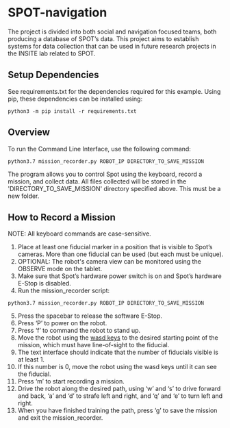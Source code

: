 # SPOT-navigation

The project is divided into both social and navigation focused teams, both producing a database of
SPOT’s data. This project aims to establish systems for data collection that can be used in future
research projects in the INSITE lab related to SPOT.

## Setup Dependencies
See requirements.txt for the dependencies required for this example. Using pip, these dependencies can be installed using:
```
python3 -m pip install -r requirements.txt
```

## Overview
To run the Command Line Interface, use the following command:

```
python3.7 mission_recorder.py ROBOT_IP DIRECTORY_TO_SAVE_MISSION
```

The program allows you to control Spot using the keyboard, record a mission, and collect data. All
files collected will be stored in the 'DIRECTORY_TO_SAVE_MISSION' directory specified above. This
must be a new folder.

## How to Record a Mission
NOTE: All keyboard commands are case-sensitive.
1. Place at least one fiducial marker in a position that is visible to Spot’s cameras.  More than one fiducial can be used (but each must be unique).
2. OPTIONAL: The robot's camera view can be monitored using the OBSERVE mode on the tablet.
3. Make sure that Spot’s hardware power switch is on and Spot’s hardware E-Stop is disabled.
4. Run the mission_recorder script:

```
python3.7 mission_recorder.py ROBOT_IP DIRECTORY_TO_SAVE_MISSION
```

5. Press the spacebar to release the software E-Stop.
6. Press ‘P’ to power on the robot.
7. Press ‘f’ to command the robot to stand up.
8. Move the robot using the [wasd keys](../wasd/README.md) to the desired starting point of the mission, which must have line-of-sight to the fiducial.
9. The text interface should indicate that the number of fiducials visible is at least 1.
10. If this number is 0, move the robot using the wasd keys until it can see the fiducial.
11. Press ‘m’ to start recording a mission.
12. Drive the robot along the desired path, using ‘w’ and ‘s’ to drive forward and back, ‘a’ and ‘d’ to strafe left and right, and ‘q’ and ‘e’ to turn left and right.
13. When you have finished training the path, press ‘g’ to save the mission and exit the mission_recorder.
